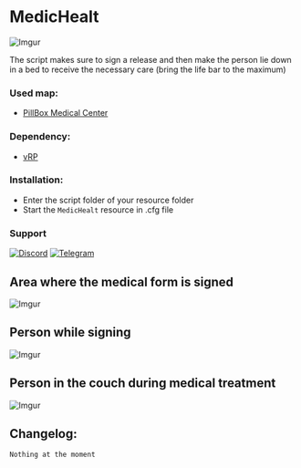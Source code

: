 # MedicHealt
![Imgur](https://i.imgur.com/88EOmWQ.png)

The script makes sure to sign a release and then make the person lie down in a bed to receive the necessary care (bring the life bar to the maximum)

### Used map:
- [PillBox Medical Center](https://forum.cfx.re/t/release-pillbox-hospital-by-jobscraft/209288)

### Dependency:
- [vRP](https://github.com/DunkoUK/dunko_vrp)

### Installation:
- Enter the script folder of your resource folder
- Start the `MedicHealt` resource in .cfg file

### Support
[![Discord](https://i.imgur.com/9GFVWqX.png)](https://discord.gg/Ev9WBKy) [![Telegram](https://i.imgur.com/RcZ4ALP.png)](https://t.me/Dracke)

## Area where the medical form is signed
![Imgur](https://i.imgur.com/NlCoMxo.png)
## Person while signing
![Imgur](https://i.imgur.com/MQjbGDX.jpg)
## Person in the couch during medical treatment
![Imgur](https://i.imgur.com/kFFofqU.png)

## Changelog:
`Nothing at the moment`
